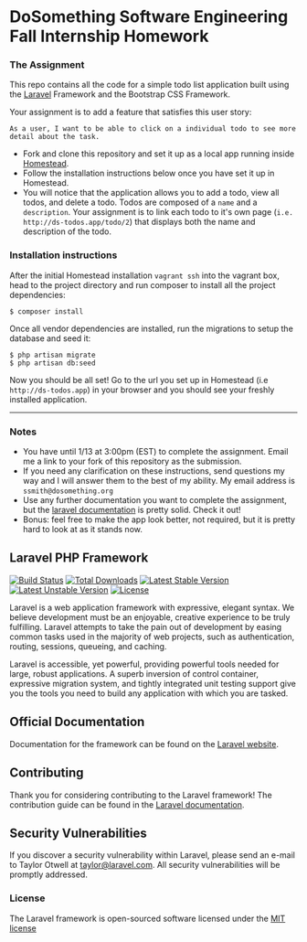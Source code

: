 # DoSomething Software Engineering Fall Internship Homework

### The Assignment

This repo contains all the code for a simple todo list application built using the [Laravel](https://laravel.com) Framework and the Bootstrap CSS Framework.

Your assignment is to add a feature that satisfies this user story:

```
As a user, I want to be able to click on a individual todo to see more detail about the task.
```

* Fork and clone this repository and set it up as a local app running inside [Homestead](https://github.com/laravel/homestead).
* Follow the installation instructions below once you have set it up in Homestead.
* You will notice that the application allows you to add a todo, view all todos, and delete a todo. Todos are composed of a `name` and a `description`. Your assignment is to link each todo to it's own page (`i.e. http://ds-todos.app/todo/2`) that displays both the name and description of the todo.

### Installation instructions

After the initial Homestead installation `vagrant ssh` into the vagrant box, head to the project directory and run composer to install all the project dependencies:

```shell
$ composer install
```

Once all vendor dependencies are installed, run the migrations to setup the database and seed it:

```shell
$ php artisan migrate
$ php artisan db:seed
```

Now you should be all set! Go to the url you set up in Homestead (i.e `http://ds-todos.app`) in your browser and you should see your freshly installed application.

---

### Notes

* You have until 1/13 at 3:00pm (EST) to complete the assignment. Email me a link to your fork of this repository as the submission.
* If you need any clarification on these instructions, send questions my way and I will answer them to the best of my ability. My email address is `ssmith@dosomething.org`
* Use any further documentation you want to complete the assignment, but the [laravel documentation](http://laravel.com) is pretty solid. Check it out!
* Bonus: feel free to make the app look better, not required, but it is pretty hard to look at as it stands now.

## Laravel PHP Framework

[![Build Status](https://travis-ci.org/laravel/framework.svg)](https://travis-ci.org/laravel/framework)
[![Total Downloads](https://poser.pugx.org/laravel/framework/d/total.svg)](https://packagist.org/packages/laravel/framework)
[![Latest Stable Version](https://poser.pugx.org/laravel/framework/v/stable.svg)](https://packagist.org/packages/laravel/framework)
[![Latest Unstable Version](https://poser.pugx.org/laravel/framework/v/unstable.svg)](https://packagist.org/packages/laravel/framework)
[![License](https://poser.pugx.org/laravel/framework/license.svg)](https://packagist.org/packages/laravel/framework)

Laravel is a web application framework with expressive, elegant syntax. We believe development must be an enjoyable, creative experience to be truly fulfilling. Laravel attempts to take the pain out of development by easing common tasks used in the majority of web projects, such as authentication, routing, sessions, queueing, and caching.

Laravel is accessible, yet powerful, providing powerful tools needed for large, robust applications. A superb inversion of control container, expressive migration system, and tightly integrated unit testing support give you the tools you need to build any application with which you are tasked.

## Official Documentation

Documentation for the framework can be found on the [Laravel website](http://laravel.com/docs).

## Contributing

Thank you for considering contributing to the Laravel framework! The contribution guide can be found in the [Laravel documentation](http://laravel.com/docs/contributions).

## Security Vulnerabilities

If you discover a security vulnerability within Laravel, please send an e-mail to Taylor Otwell at taylor@laravel.com. All security vulnerabilities will be promptly addressed.

### License

The Laravel framework is open-sourced software licensed under the [MIT license](http://opensource.org/licenses/MIT)
